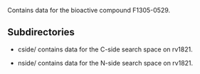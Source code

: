 Contains data for the bioactive compound F1305-0529.

## Subdirectories

- cside/ contains data for the C-side search space on rv1821.

- nside/ contains data for the N-side search space on rv1821.

